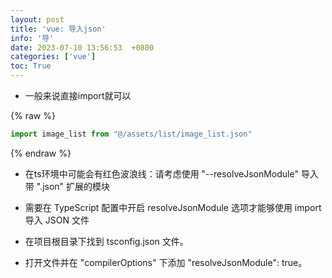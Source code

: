 ```yaml
---
layout: post
title: 'vue: 导入json'
info: '导'
date: 2023-07-10 13:56:53  +0800
categories: ['vue']
toc: True
---
```



- 一般来说直接import就可以

{% raw %}
```js
import image_list from "@/assets/list/image_list.json"
```
{% endraw %}

- 在ts环境中可能会有红色波浪线：请考虑使用 "--resolveJsonModule" 导入带 ".json" 扩展的模块

- 需要在 TypeScript 配置中开启 resolveJsonModule 选项才能够使用 import 导入 JSON 文件

- 在项目根目录下找到 tsconfig.json 文件。
- 打开文件并在 "compilerOptions" 下添加 "resolveJsonModule": true。



<!-- ![引入图片]({{site.url}}/image/vue/2023-07-10-vue_json/image_1.jpg) -->
